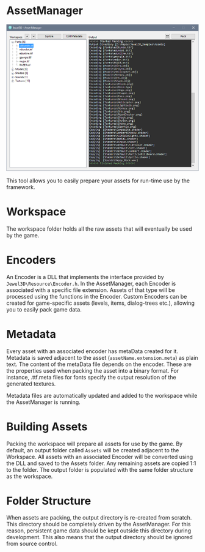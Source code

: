 # AssetManager
![AssetManager](AssetManager.png)

This tool allows you to easily prepare your assets for run-time use by the framework.

# Workspace
The workspace folder holds all the raw assets that will eventually be used by the game.

# Encoders
An Encoder is a DLL that implements the interface provided by ```Jewel3D\Resource\Encoder.h```.
In the AssetManager, each Encoder is associated with a specific file extension. Assets of that type will be processed using the functions in the Encoder.
Custom Encoders can be created for game-specific assets (levels, items, dialog-trees etc.), allowing you to easily pack game data.

# Metadata
Every asset with an associated encoder has metaData created for it. Metadata is saved adjacent to the asset (```assetName.extension.meta```) as plain text.
The content of the metaData file depends on the encoder. These are the properties used when packing the asset into a binary format.
For instance, .ttf.meta files for fonts specify the output resolution of the generated textures.

Metadata files are automatically updated and added to the workspace while the AssetManager is running.

# Building Assets
Packing the workspace will prepare all assets for use by the game. By default, an output folder called ```Assets``` will be created adjacent to the Workspace.
All assets with an associated Encoder will be converted using the DLL and saved to the Assets folder. Any remaining assets are copied 1:1 to the folder.
The output folder is populated with the same folder structure as the workspace.

# Folder Structure
When assets are packing, the output directory is re-created from scratch. This directory should be completely driven
by the AssetManager. For this reason, persistent game data should be kept outside this directory during development. This also means
that the output directory should be ignored from source control.
